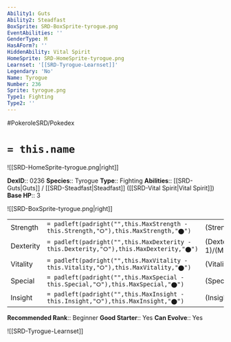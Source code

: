 ```yaml
---
Ability1: Guts
Ability2: Steadfast
BoxSprite: SRD-BoxSprite-tyrogue.png
EventAbilities: ''
GenderType: M
HasAForm?: ''
HiddenAbility: Vital Spirit
HomeSprite: SRD-HomeSprite-tyrogue.png
Learnset: '[[SRD-Tyrogue-Learnset]]'
Legendary: 'No'
Name: Tyrogue
Number: 236
Sprite: tyrogue.png
Type1: Fighting
Type2: ''
---
```


#PokeroleSRD/Pokedex

# `= this.name`

![[SRD-HomeSprite-tyrogue.png|right]]

**DexID**:: 0236
**Species**:: Tyrogue
**Type**:: Fighting
**Abilities**:: [[SRD-Guts|Guts]] / [[SRD-Steadfast|Steadfast]] ([[SRD-Vital Spirit|Vital Spirit]])
**Base HP**:: 3

![[SRD-BoxSprite-tyrogue.png|right]]

|           |                                                                                        |                                          |
| --------- | -------------------------------------------------------------------------------------- | ---------------------------------------- |
| Strength  | `= padleft(padright("",this.MaxStrength - this.Strength,"⭘"),this.MaxStrength,"⬤")`    | (Strength::1)/(MaxStrength::3)   |
| Dexterity | `= padleft(padright("",this.MaxDexterity - this.Dexterity,"⭘"),this.MaxDexterity,"⬤")` | (Dexterity:: 1)/(MaxDexterity::3) |
| Vitality  | `= padleft(padright("",this.MaxVitality - this.Vitality,"⭘"),this.MaxVitality,"⬤")`    | (Vitality::1)/(MaxVitality::3)   |
| Special   | `= padleft(padright("",this.MaxSpecial - this.Special,"⭘"),this.MaxSpecial,"⬤")`       | (Special::1)/(MaxSpecial::3)     |
| Insight   | `= padleft(padright("",this.MaxInsight - this.Insight,"⭘"),this.MaxInsight,"⬤")`       | (Insight::1)/(MaxInsight::3)     |

**Recommended Rank**:: Beginner
**Good Starter**:: Yes
**Can Evolve**:: Yes

![[SRD-Tyrogue-Learnset]]